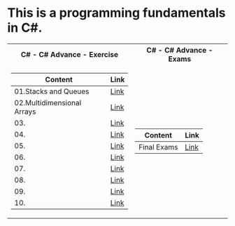  <h1>This is a programming fundamentals in C#.</h1>


<table>

<tr>
  <th>C# - C# Advance - Exercise </th>
  <th>C# - C# Advance - Exams </th>
</tr>

<tr>

<td>

| **Content**                                                            | **Link**                                                   |
| --------------------------------------------------------------------- | ---------------------------------------------------------- |
| <a> 01.Stacks and Queues </a>  | <a href="https://github.com/Argatski/SoftUni/tree/main/04.C%23%20Advanced/Exercise/01.StacksAndQueus"> Link</a> |
| <a> 02.Multidimensional Arrays </a>   | <a href="https://github.com/Argatski/SoftUni/tree/main/04.C%23%20Advanced/Exercise/02.MultidimensionalArrays"> Link</a> |
| <a> 03. </a>   | <a href=""> Link</a> |
| <a> 04. </a>   | <a href=""> Link</a> |
| <a> 05. </a>   | <a href=""> Link</a> |
| <a> 06. </a>   | <a href=""> Link</a> |
| <a> 07. </a>   | <a href=""> Link</a> |
| <a> 08. </a>   | <a href=""> Link</a> |
| <a> 09. </a>   | <a href=""> Link</a> |
| <a> 10. </a>  | <a href=""> Link</a> |

</td>
<td>

| **Content**                                                            | **Link**                                                   |
| --------------------------------------------------------------------- | ---------------------------------------------------------- |
| <a> Final Exams </a>   | <a href="https://github.com/Argatski/SoftUni/tree/main/04.C%23%20Advanced/Exams"> Link</a> |


</td>

